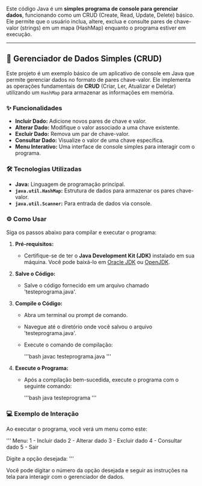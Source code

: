 Este código Java é um **simples programa de console para gerenciar dados**, funcionando como um CRUD (Create, Read, Update, Delete) básico. Ele permite que o usuário inclua, altere, exclua e consulte pares de chave-valor (strings) em um mapa (HashMap) enquanto o programa estiver em execução.

-----

## 💾 **Gerenciador de Dados Simples (CRUD)**

Este projeto é um exemplo básico de um aplicativo de console em Java que permite gerenciar dados no formato de pares chave-valor. Ele implementa as operações fundamentais de **CRUD** (Criar, Ler, Atualizar e Deletar) utilizando um `HashMap` para armazenar as informações em memória.

### ✨ **Funcionalidades**

  * **Incluir Dado:** Adicione novos pares de chave e valor.
  * **Alterar Dado:** Modifique o valor associado a uma chave existente.
  * **Excluir Dado:** Remova um par de chave-valor.
  * **Consultar Dado:** Visualize o valor de uma chave específica.
  * **Menu Interativo:** Uma interface de console simples para interagir com o programa.

### 🛠️ **Tecnologias Utilizadas**

  * **Java:** Linguagem de programação principal.
  * **`java.util.HashMap`:** Estrutura de dados para armazenar os pares chave-valor.
  * **`java.util.Scanner`:** Para entrada de dados via console.

### ⚙️ **Como Usar**

Siga os passos abaixo para compilar e executar o programa:

1.  **Pré-requisitos:**

      * Certifique-se de ter o **Java Development Kit (JDK)** instalado em sua máquina. Você pode baixá-lo em [Oracle JDK](https://www.oracle.com/java/technologies/downloads/) ou [OpenJDK](https://openjdk.org/install/).

2.  **Salve o Código:**

      * Salve o código fornecido em um arquivo chamado 'testeprograma.java'.

3.  **Compile o Código:**

      * Abra um terminal ou prompt de comando.

      * Navegue até o diretório onde você salvou o arquivo 'testeprograma.java'.

      * Execute o comando de compilação:

        '''bash
        javac testeprograma.java
        '''

4.  **Execute o Programa:**

      * Após a compilação bem-sucedida, execute o programa com o seguinte comando:

        '''bash
        java testeprograma
        '''

### 💻 **Exemplo de Interação**

Ao executar o programa, você verá um menu como este:

'''
Menu:
1 - Incluir dado
2 - Alterar dado
3 - Excluir dado
4 - Consultar dado
5 - Sair

Digite a opção desejada:
'''

Você pode digitar o número da opção desejada e seguir as instruções na tela para interagir com o gerenciador de dados.
